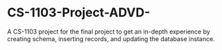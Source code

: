 # CS-1103-Project-ADVD-
A CS-1103 project for the final project to get an in-depth experience by creating schema, inserting records, and updating the database instance.
